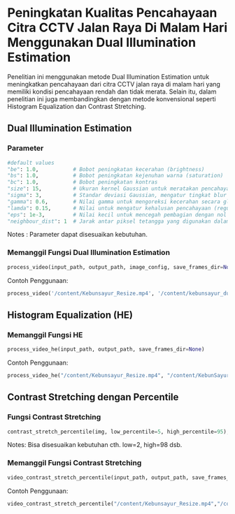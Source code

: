 # Peningkatan Kualitas Pencahayaan Citra CCTV Jalan Raya Di Malam Hari Menggunakan Dual Illumination Estimation

Penelitian ini menggunakan metode Dual Illumination Estimation untuk meningkatkan pencahayaan dari citra CCTV jalan raya di malam hari yang memiliki kondisi pencahayaan rendah dan tidak merata. Selain itu, dalam penelitian ini juga membandingkan dengan metode konvensional seperti Histogram Equalization dan Contrast Stretching.


## Dual Illumination Estimation

### Parameter 
```python
#default values
"be": 1.0,           # Bobot peningkatan kecerahan (brightness)
"bs": 1.0,           # Bobot peningkatan kejenuhan warna (saturation)
"bc": 1.0,           # Bobot peningkatan kontras
"size": 15,          # Ukuran kernel Gaussian untuk meratakan pencahayaan lokal
"sigma": 3,          # Standar deviasi Gaussian, mengatur tingkat blur
"gamma": 0.6,        # Nilai gamma untuk mengoreksi kecerahan secara global
"lamda": 0.15,       # Nilai untuk mengatur kehalusan pencahayaan (regularisasi)  
"eps": 1e-3,         # Nilai kecil untuk mencegah pembagian dengan nol
"neighbour_dist": 1  # Jarak antar piksel tetangga yang digunakan dalam perhitungan spasial
```
Notes :
Parameter dapat disesuaikan kebutuhan.


### Memanggil Fungsi Dual Illumination Estimation
```python
process_video(input_path, output_path, image_config, save_frames_dir=None)
```
Contoh Penggunaan:
```python
process_video('/content/Kebunsayur_Resize.mp4', '/content/kebunsayur_dual.mp4', image_config, save_frames_dir='/content/dual/frame_ks')
```

## Histogram Equalization (HE)

### Memanggil Fungsi HE
```python
process_video_he(input_path, output_path, save_frames_dir=None)
````
Contoh Penggunaan:
```python
process_video_he("/content/Kebunsayur_Resize.mp4", "/content/KebunSayur_HE.mp4", save_frames_dir='/content/framehe_ks')
```

## Contrast Stretching dengan Percentile

### Fungsi Contrast Stretching 
```python
contrast_stretch_percentile(img, low_percentile=5, high_percentile=95), 
```
Notes:
Bisa disesuaikan kebutuhan cth. low=2, high=98 dsb.

### Memanggil Fungsi Contrast Stretching
```python
video_contrast_stretch_percentile(input_path, output_path, save_frames_dir=None)
```
Contoh Penggunaan:
```python
video_contrast_stretch_percentile("/content/Kebunsayur_Resize.mp4","/content/KebunSayur_CS.mp4", save_frames_dir="/content/framecs_ks")
```
